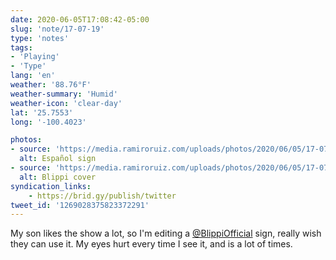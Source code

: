 ```yaml
---
date: 2020-06-05T17:08:42-05:00
slug: 'note/17-07-19'
type: 'notes'
tags:
- 'Playing'
- 'Type'
lang: 'en'
weather: '88.76°F'
weather-summary: 'Humid'
weather-icon: 'clear-day'
lat: '25.7553'
long: '-100.4023'

photos:
- source: 'https://media.ramiroruiz.com/uploads/photos/2020/06/05/17-07-19/español-sign.png'
  alt: Español sign
- source: 'https://media.ramiroruiz.com/uploads/photos/2020/06/05/17-07-19/blippi-cover.jpeg'
  alt: Blippi cover
syndication_links:
    - https://brid.gy/publish/twitter
tweet_id: '1269028375823372291'
---
```

My son likes the show a lot, so I'm editing a [@BlippiOfficial](https://twitter.com/@BlippiOfficial) sign, really wish they can use it. My eyes hurt every time I see it, and is a lot of times.   